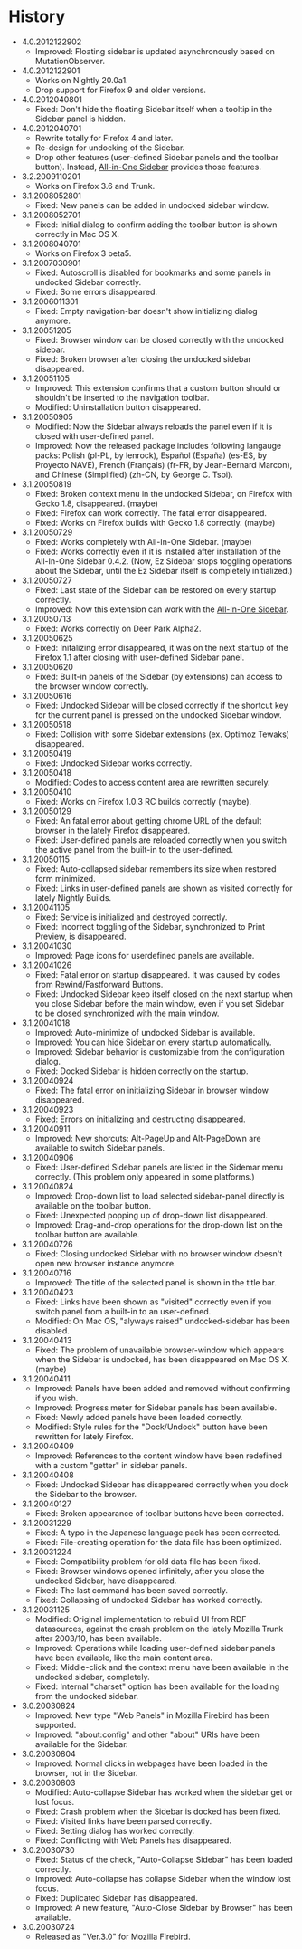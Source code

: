 # History

 - 4.0.2012122902
   * Improved: Floating sidebar is updated asynchronously based on MutationObserver.
 - 4.0.2012122901
   * Works on Nightly 20.0a1.
   * Drop support for Firefox 9 and older versions.
 - 4.0.2012040801
   * Fixed: Don't hide the floating Sidebar itself when a tooltip in the Sidebar panel is hidden.
 - 4.0.2012040701
   * Rewrite totally for Firefox 4 and later.
   * Re-design for undocking of the Sidebar.
   * Drop other features (user-defined Sidebar panels and the toolbar button). Instead, [All-in-One Sidebar](https://addons.mozilla.org/firefox/addon/all-in-one-sidebar/) provides those features.
 - 3.2.2009110201
   * Works on Firefox 3.6 and Trunk.
 - 3.1.2008052801
   * Fixed: New panels can be added in undocked sidebar window.
 - 3.1.2008052701
   * Fixed: Initial dialog to confirm adding the toolbar button is shown correctly in Mac OS X.
 - 3.1.2008040701
   * Works on Firefox 3 beta5.
 - 3.1.2007030901
   * Fixed: Autoscroll is disabled for bookmarks and some panels in undocked Sidebar correctly.
   * Fixed: Some errors disappeared.
 - 3.1.2006011301
   * Fixed: Empty navigation-bar doesn't show initializing dialog anymore.
 - 3.1.20051205
   * Fixed: Browser window can be closed correctly with the undocked sidebar.
   * Fixed: Broken browser after closing the undocked sidebar disappeared.
 - 3.1.20051105
   * Improved: This extension confirms that a custom button should or shouldn't be inserted to the navigation toolbar.
   * Modified: Uninstallation button disappeared.
 - 3.1.20050905
   * Modified: Now the Sidebar always reloads the panel even if it is closed with user-defined panel.
   * Improved: Now the released package includes following langauge packs: Polish (pl-PL, by lenrock), Español (España) (es-ES, by Proyecto NAVE), French (Français) (fr-FR, by Jean-Bernard Marcon), and Chinese (Simplified) (zh-CN, by George C. Tsoi).
 - 3.1.20050819
   * Fixed: Broken context menu in the undocked Sidebar, on Firefox with Gecko 1.8, disappeared. (maybe)
   * Fixed: Firefox can work correctly. The fatal error disappeared.
   * Fixed: Works on Firefox builds with Gecko 1.8 correctly. (maybe)
 - 3.1.20050729
   * Fixed: Works completely with All-In-One Sidebar. (maybe)
   * Fixed: Works correctly even if it is installed after installation of the All-In-One Sidebar 0.4.2. (Now, Ez Sidebar stops toggling operations about the Sidebar, until the Ez Sidebar itself is completely initialized.)
 - 3.1.20050727
   * Fixed: Last state of the Sidebar can be restored on every startup correctly.
   * Improved: Now this extension can work with the [All-In-One Sidebar](http://firefox.exxile.net/).
 - 3.1.20050713
   * Fixed: Works correctly on Deer Park Alpha2.
 - 3.1.20050625
   * Fixed: Initalizing error disappeared, it was on the next startup of the Firefox 1.1 after closing with user-defined Sidebar panel.
 - 3.1.20050620
   * Fixed: Built-in panels of the Sidebar (by extensions) can access to the browser window correctly.
 - 3.1.20050616
   * Fixed: Undocked Sidebar will be closed correctly if the shortcut key for the current panel is pressed on the undocked Sidebar window.
 - 3.1.20050518
   * Fixed: Collision with some Sidebar extensions (ex. Optimoz Tewaks) disappeared.
 - 3.1.20050419
   * Fixed: Undocked Sidebar works correctly.
 - 3.1.20050418
   * Modified: Codes to access content area are rewritten securely.
 - 3.1.20050410
   * Fixed: Works on Firefox 1.0.3 RC builds correctly (maybe).
 - 3.1.20050129
   * Fixed: An fatal error about getting chrome URL of the default browser in the lately Firefox disappeared.
   * Fixed: User-defined panels are reloaded correctly when you switch the active panel from the built-in to the user-defined.
 - 3.1.20050115
   * Fixed: Auto-collapsed sidebar remembers its size when restored form minimized.
   * Fixed: Links in user-defined panels are shown as visited correctly for lately Nightly Builds.
 - 3.1.20041105
   * Fixed: Service is initialized and destroyed correctly.
   * Fixed: Incorrect toggling of the Sidebar, synchronized to Print Preview, is disappeared.
 - 3.1.20041030
   * Improved: Page icons for userdefined panels are available.
 - 3.1.20041026
   * Fixed: Fatal error on startup disappeared. It was caused by codes from Rewind/Fastforward Buttons.
   * Fixed: Undocked Sidebar keep itself closed on the next startup when you close Sidebar before the main window, even if you set Sidebar to be closed synchronized with the main window.
 - 3.1.20041018
   * Improved: Auto-minimize of undocked Sidebar is available.
   * Improved: You can hide Sidebar on every startup automatically.
   * Improved: Sidebar behavior is customizable from the configuration dialog.
   * Fixed: Docked Sidebar is hidden correctly on the startup.
 - 3.1.20040924
   * Fixed: The fatal error on initializing Sidebar in browser window disappeared.
 - 3.1.20040923
   * Fixed: Errors on initializing and destructing disappeared.
 - 3.1.20040911
   * Improved: New shorcuts: Alt-PageUp and Alt-PageDown are available to switch Sidebar panels.
 - 3.1.20040906
   * Fixed: User-defined Sidebar panels are listed in the Sidemar menu correctly. (This problem only appeared in some platforms.)
 - 3.1.20040824
   * Improved: Drop-down list to load selected sidebar-panel directly is available on the toolbar button.
   * Fixed: Unexpected popping up of drop-down list disappeared.
   * Improved: Drag-and-drop operations for the drop-down list on the toolbar button are available.
 - 3.1.20040726
   * Fixed: Closing undocked Sidebar with no browser window doesn't open new browser instance anymore.
 - 3.1.20040716
   * Improved: The title of the selected panel is shown in the title bar.
 - 3.1.20040423
   * Fixed: Links have been shown as "visited" correctly even if you switch panel from a built-in to an user-defined.
   * Modified: On Mac OS, "alyways raised" undocked-sidebar has been disabled.
 - 3.1.20040413
   * Fixed: The problem of unavailable browser-window which appears when the Sidebar is undocked, has been disappeared on Mac OS X. (maybe)
 - 3.1.20040411
   * Improved: Panels have been added and removed without confirming if you wish.
   * Improved: Progress meter for Sidebar panels has been available.
   * Fixed: Newly added panels have been loaded correctly.
   * Modified: Style rules for the "Dock/Undock" button have been rewritten for lately Firefox.
 - 3.1.20040409
   * Improved: References to the content window have been redefined with a custom "getter" in sidebar panels.
 - 3.1.20040408
   * Fixed: Undocked Sidebar has disappeared correctly when you dock the Sidebar to the browser.
 - 3.1.20040127
   * Fixed: Broken appearance of toolbar buttons have been corrected.
 - 3.1.20031229
   * Fixed: A typo in the Japanese language pack has been corrected.
   * Fixed: File-creating operation for the data file has been optimized.
 - 3.1.20031224
   * Fixed: Compatibility problem for old data file has been fixed.
   * Fixed: Browser windows opened infinitely, after you close the undocked Sidebar, have disappeared.
   * Fixed: The last command has been saved correctly.
   * Fixed: Collapsing of undocked Sidebar has worked correctly.
 - 3.1.20031125
   * Modified: Original implementation to rebuild UI from RDF datasources, against the crash problem on the lately Mozilla Trunk after 2003/10, has been available.
   * Improved: Operations while loading user-defined sidebar panels have been available, like the main content area.
   * Fixed: Middle-click and the context menu have been available in the undocked sidebar, completely.
   * Fixed: Internal "charset" option has been available for the loading from the undocked sidebar.
 - 3.0.20030824
   * Improved: New type "Web Panels" in Mozilla Firebird has been supported.
   * Improved: "about:config" and other "about" URIs have been available for the Sidebar.
 - 3.0.20030804
   * Improved: Normal clicks in webpages have been loaded in the browser, not in the Sidebar.
 - 3.0.20030803
   * Modified: Auto-collapse Sidebar has worked when the sidebar get or lost focus.
   * Fixed: Crash problem when the Sidebar is docked has been fixed.
   * Fixed: Visited links have been parsed correctly.
   * Fixed: Setting dialog has worked correctly.
   * Fixed: Conflicting with Web Panels has disappeared.
 - 3.0.20030730
   * Fixed: Status of the check, "Auto-Collapse Sidebar" has been loaded correctly.
   * Improved: Auto-collapse has collapse Sidebar when the window lost focus.
   * Fixed: Duplicated Sidebar has disappeared.
   * Improved: A new feature, "Auto-Close Sidebar by Browser" has been available.
 - 3.0.20030724
   * Released as "Ver.3.0" for Mozilla Firebird.
